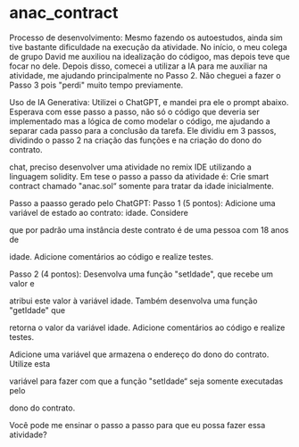 # anac_contract

Processo de desenvolvimento: Mesmo fazendo os autoestudos, ainda sim tive bastante dificuldade na execução da atividade. No início, o meu colega de grupo David me auxiliou na idealização do códigoo, mas depois teve que focar no dele. Depois disso, comecei a utilizar a IA para me auxiliar na atividade, me ajudando principalmente no Passo 2. Não cheguei a fazer o Passo 3 pois "perdi" muito tempo previamente.

Uso de IA Generativa: Utilizei o ChatGPT, e mandei pra ele o prompt abaixo. Esperava com esse passo a passo, não só o código que deveria ser implementado mas a lógica de como modelar o código, me ajudando a separar cada passo para a conclusão da tarefa. Ele dividiu em 3 passos, dividindo o passo 2 na criação das funções e na criação do dono do contrato.

chat, preciso desenvolver uma atividade no remix IDE utilizando a linguagem solidity. Em tese o passo a passo da atividade é: Crie smart contract chamado "anac.sol“ somente para tratar da idade inicialmente.

Passo a paasso gerado pelo ChatGPT:
Passo 1 (5 pontos): Adicione uma variável de estado ao contrato: idade. Considere

que por padrão uma instância deste contrato é de uma pessoa com 18 anos de

idade. Adicione comentários ao código e realize testes.

Passo 2 (4 pontos): Desenvolva uma função "setIdade", que recebe um valor e

atribui este valor à variável idade. Também desenvolva uma função "getIdade" que

retorna o valor da variável idade. Adicione comentários ao código e realize testes.

Adicione uma variável que armazena o endereço do dono do contrato. Utilize esta

variável para fazer com que a função "setIdade“ seja somente executadas pelo

dono do contrato.

Você pode me ensinar o passo a passo para que eu possa fazer essa atividade?
